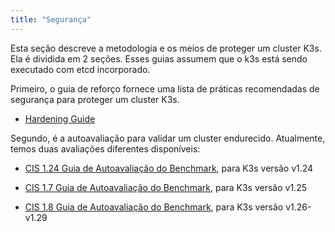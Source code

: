 ```yaml
---
title: "Segurança"
---
```


Esta seção descreve a metodologia e os meios de proteger um cluster K3s. Ela é dividida em 2 seções. Esses guias assumem que o k3s está sendo executado com etcd incorporado.

Primeiro, o guia de reforço fornece uma lista de práticas recomendadas de segurança para proteger um cluster K3s.

* [Hardening Guide](hardening-guide.md)

Segundo, é a autoavaliação para validar um cluster endurecido. Atualmente, temos duas avaliações diferentes disponíveis:

* [CIS 1.24 Guia de Autoavaliação do Benchmark](self-assessment-1.24.md), para K3s versão v1.24

* [CIS 1.7 Guia de Autoavaliação do Benchmark](self-assessment-1.7.md), para K3s versão v1.25

* [CIS 1.8 Guia de Autoavaliação do Benchmark](self-assessment-1.8.md), para K3s versão v1.26-v1.29


